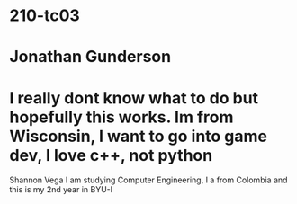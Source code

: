 # 210-tc03

# Jonathan Gunderson 
# I really dont know what to do but hopefully this works. Im from Wisconsin, I want to go into game dev, I love c++, not python

Shannon Vega 
I am studying Computer Engineering, I a from Colombia and this is my 2nd year in BYU-I
